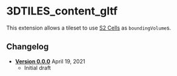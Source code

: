 # 3DTILES_content_gltf

This extension allows a tileset to use [S2 Cells](http://s2geometry.io/devguide/s2cell_hierarchy) as `boundingVolume`s.

## Changelog

* [**Version 0.0.0**](0.0.0/README.md) April 19, 2021
    * Initial draft